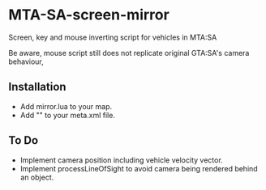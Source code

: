 # MTA-SA-screen-mirror
Screen, key and mouse inverting script for vehicles in MTA:SA

Be aware, mouse script still does not replicate original GTA:SA's camera behaviour, 

## Installation
- Add mirror.lua to your map.
- Add "<script src="mirror.lua" type="client"></script>" to your meta.xml file.

## To Do
- Implement camera position including vehicle velocity vector.
- Implement processLineOfSight to avoid camera being rendered behind an object.

